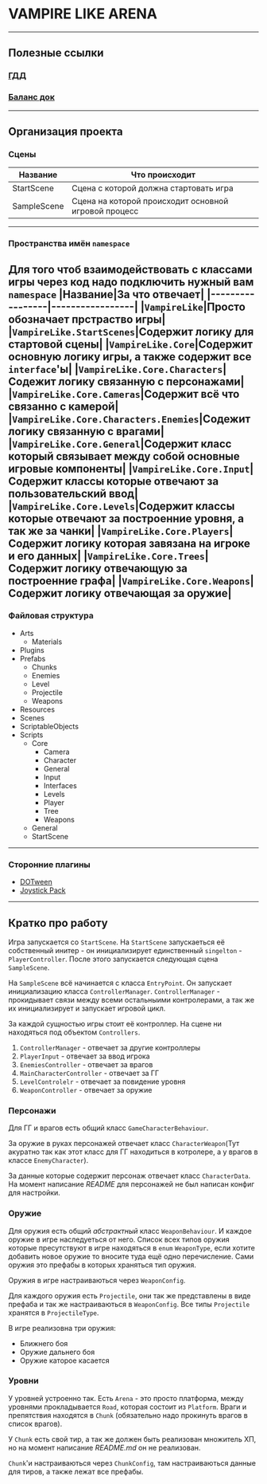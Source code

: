 # **VAMPIRE LIKE ARENA**
------------------------
## Полезные ссылки
### [ГДД](https://docs.google.com/document/d/1j1ctWSqk-kUHAkp3YIXL3ebgs01GfNUnDoHt4SzfsZ4/edit)
### [Баланс док](https://docs.google.com/document/d/16uc-Qz0FHBVUnEztY0kLAwtftrwytGjM7lXRgvbQFBc/edit#heading=h.ma9nrfwugno)

-----------------------

## Организация проекта

### Сцены
| Название | Что происходит |
|----------|----------------|
|StartScene|Сцена с которой должна стартовать игра|
|SampleScene|Сцена на которой происходит основной игровой процесс|
-----------------------
### Пространства имён `namespace`
Для того чтоб взаимодействовать с классами игры через код надо подключить нужный вам `namespace`
|Название|За что отвечает|
|-----------------|-----------------|
|`VampireLike`|Просто обозначает прстраство игры|
|`VampireLike.StartScenes`|Содержит логику для стартовой сцены|
|`VampireLike.Core`|Содержит основную логику игры, а также содержит все `interface`'ы|
|`VampireLike.Core.Characters`|Содежит логику связанную с персонажами|
|`VampireLike.Core.Cameras`|Содержит всё что связанно с камерой|
|`VampireLike.Core.Characters.Enemies`|Содежит логику связанную с врагами|
|`VampireLike.Core.General`|Содержит класс который связывает между собой основные игровые компоненты|
|`VampireLike.Core.Input`|Содержит классы которые отвечают за пользовательский ввод|
|`VampireLike.Core.Levels`|Содержит классы которые отвечают за построенние уровня, а так же за чанки|
|`VampireLike.Core.Players`|Содержит логику которая завязана на игроке и его данных|
|`VampireLike.Core.Trees`|Содержит логику отвечающую за построенние графа|
|`VampireLike.Core.Weapons`|Содержит логику отвечающая за оружие|
-----------------------
### Файловая структура
- Arts
    - Materials
- Plugins
- Prefabs
    - Chunks
    - Enemies
    - Level
    - Projectile
    - Weapons
- Resources
- Scenes
- ScriptableObjects
- Scripts
    - Core
        - Camera
        - Character
        - General
        - Input
        - Interfaces
        - Levels
        - Player
        - Tree
        - Weapons
    - General
    - StartScene
-----------------------
### Сторонние плагины
- [DOTween](https://assetstore.unity.com/packages/tools/animation/dotween-hotween-v2-27676)
- [Joystick Pack](https://assetstore.unity.com/packages/tools/input-management/joystick-pack-107631)
-----------------------
## Кратко про работу
Игра запускается со `StartScene`. На `StartScene` запускаеться её собственный инитер - он инициализирует единственный `singelton` - `PlayerController`. После этого запускается следующая сцена `SampleScene`.

На `SampleScene` всё начинается с класса `EntryPoint`. Он запускает инициализацию класса `ControllerManager`. `ControllerManager` - прокидывает связи между всеми остальныими контролерами, а так же их инициализирует и запускает игровой цикл.

За каждой сущностью игры стоит её контроллер. На сцене ни находяться под объектом `Controllers`.

1. `ControllerManager` - отвечает за другие контроллеры
2. `PlayerInput` - отвечает за ввод игрока
3. `EnemiesController` - отвечает за врагов
4. `MainCharacterController` - отвечает за ГГ
5. `LevelControlelr` - отвечает за повидение уровня
6. `WeaponController` - отвечает за оружие

### Персонажи

Для ГГ и врагов есть общий класс `GameCharacterBehaviour`.

За оружие в руках персонажей отвечает класс `CharacterWeapon`(Тут акуратно так как этот класс для ГГ находиться в котролере, а у врагов в классе `EnemyCharacter`).

За данные которые содержит персонаж отвечает класс `CharacterData`. На момент написание *README* для персонажей не был написан конфиг для настройки.

### Оружие

Для оружия есть общий *абстрактный* класс `WeaponBehaviour`. И каждое оружие в игре наследуеться от него. Список всех типов оружия которые пресутствуют в игре находяться в `enum` `WeaponType`, если хотите добавить новое оружие то вносите туда ещё одно перечисление. Сами оружия это префабы в которых храняться тип оружия.

Оружия в игре настраиваються через `WeaponConfig`.

Для каждого оружия есть `Projectile`, они так же представлены в виде префаба и так же настраиваються в `WeaponConfig`. Все типы `Projectile` хранятся в `ProjectileType`.

В игре реализовна три оружия: 
- Ближнего боя
- Оружие дальнего боя
- Оружие каторое касается

### Уровни

У уровней устроенно так. Есть `Arena` - это просто платформа, между уровнями прокладывается `Road`, которая состоит из `Platform`. Враги и препятствия находятся в `Chunk` (обязательно надо прокинуть врагов в список врагов).

У `Chunk` есть свой тир, а так же должен быть реализован множитель ХП, но на момент написание *README.md* он не реализован.

`Chunk`'и настраиваються через `ChunkConfig`, там настраиваються данные для тиров, а также лежат все префабы.